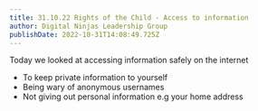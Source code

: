 ```yaml
---
title: 31.10.22 Rights of the Child - Access to information
author: Digital Ninjas Leadership Group
publishDate: 2022-10-31T14:08:49.725Z
---
```

T﻿oday we looked at accessing information safely on the internet 

* T﻿o keep private information to yourself
* B﻿eing wary of anonymous usernames
* Not giving out personal information e.g your home address